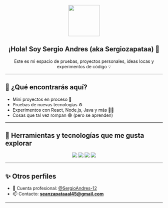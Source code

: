 <p align="center">
  <img src="https://media.giphy.com/media/hvRJCLFzcasrR4ia7z/giphy.gif" width="100"/>
</p>

<h2 align="center">¡Hola! Soy Sergio Andres (aka Sergiozapataa) 👾</h2>
<p align="center">Este es mi espacio de pruebas, proyectos personales, ideas locas y experimentos de código 💡</p>

---

## 🚀 ¿Qué encontrarás aquí?

- Mini proyectos en proceso 🧪  
- Pruebas de nuevas tecnologías ⚙️  
- Experimentos con React, Node.js, Java y más 👨‍💻  
- Cosas que tal vez rompan 😅 (pero se aprenden)

---

## 🧰 Herramientas y tecnologías que me gusta explorar

<p align="center">
  <img src="https://img.shields.io/badge/-React-61DAFB?style=flat&logo=react&logoColor=black" />
  <img src="https://img.shields.io/badge/-SpringBoot-6DB33F?style=flat&logo=spring-boot&logoColor=white" />
  <img src="https://img.shields.io/badge/-Node.js-339933?style=flat&logo=node.js&logoColor=white" />
  <img src="https://img.shields.io/badge/-MongoDB-47A248?style=flat&logo=mongodb&logoColor=white" />
</p>

---

## ✨ Otros perfiles

- 💼 Cuenta profesional: [@SergioAndres-12](https://github.com/SergioAndres-12)
- 📫 Contacto: **seanzapataaal45@gmail.com**

---
